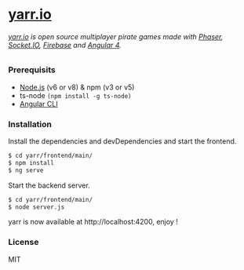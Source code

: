 # [yarr.io](http://yarr.paulcailly.fr)

###### [yarr.io](http://yarr.paulcailly.fr) is open source multiplayer pirate games made with [Phaser](http://phaser.io/), [Socket.IO](https://socket.io/), [Firebase](https://firebase.google.com/) and [Angular 4](https://angular.io).

### Prerequisits
- [Node.js](https://nodejs.org/) (v6 or v8) & npm (v3 or v5)
- ts-node ```(npm install -g ts-node)```
- [Angular CLI](https://github.com/angular/angular-cli)

### Installation
Install the dependencies and devDependencies and start the frontend.

```sh
$ cd yarr/frontend/main/
$ npm install
$ ng serve
```

Start the backend server.

```sh
$ cd yarr/frontend/main/
$ node server.js
```

yarr is now available at http://localhost:4200, enjoy !

### License
MIT



   
